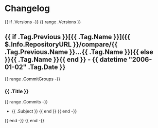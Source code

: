 # Changelog

{{ if .Versions -}}
{{ range .Versions }}
## {{ if .Tag.Previous }}[{{ .Tag.Name }}]({{ $.Info.RepositoryURL }}/compare/{{ .Tag.Previous.Name }}...{{ .Tag.Name }}){{ else }}{{ .Tag.Name }}{{ end }} - {{ datetime "2006-01-02" .Tag.Date }}

{{ range .CommitGroups -}}
### {{ .Title }}
{{ range .Commits -}}
- {{ .Subject }}
{{ end }}
{{ end -}}

{{ end -}}
{{ end -}}